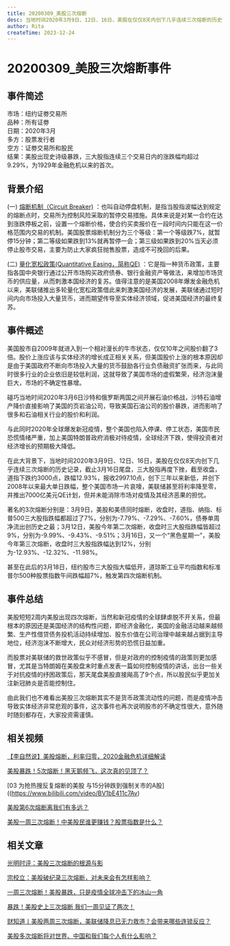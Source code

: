 ```yaml
---
title: 20200309_美股三次熔断
desc: 当地时间2020年3月9日、12日、16日，美股在仅仅8天内创下几乎连续三次熔断的历史记录，截止3月16日尾盘，三大股指再度下挫，截至收盘，道指下跌约3000点，跌幅12.93%，报收2997.10点，创下三年以来新低，并创下2008年以来最大单日跌幅，整个美国市场一片哀嚎，美联储甚至将利率降至零，并推出7000亿美元QE计划，但并未能消除市场对疫情及其经济恶果的担忧。
author: Rita
createTime: 2023-12-24
---
```


# 20200309_美股三次熔断事件

## 事件简述
市场：纽约证劵交易所  
品种：所有证劵  
日期：2020年3月  
多方：股票发行者  
空方：证劵交易所和股民  
结果：美股出现史诗级暴跌，三大股指连续三个交易日内的涨跌幅均超过9.29%，为1929年金融危机以来的首次。 	

## 背景介绍

(一) [熔断机制（Circuit Breaker)](https://www.cadforex.com/gupiao/27442.html) ：也叫自动停盘机制，是指当股指波幅达到规定的熔断点时，交易所为控制风险采取的暂停交易措施。具体来说是对某一合约在达到涨跌停板之前，设置一个熔断价格，使合约买卖报价在一段时间内只能在这一价格范围内交易的机制。美国股票熔断机制分为三个等级：第一个等级跌7%，就暂停15分钟；第二等级如果跌到13%就再暂停一会；第三级如果跌到20%当天必须停止股市交易，主要为防止大家疯狂抛售股票，造成不可挽回的后果。

(二) [量化宽松政策(Quantitative Easing，简称QE)](https://baike.so.com/doc/5374721-5676842.html) ：它是指一种货币政策，主要指各国中央银行通过公开市场购买政府债券、银行金融资产等做法，来增加市场货币的供应量，从而刺激本国经济的复苏。值得注意的是美国2008年爆发金融危机以来，美联储推出多轮量化宽松政策借此来刺激美国经济的发展，美联储通过短时间内向市场投入大量货币，进而期望传导至实体经济领域，促进美国经济的最终复苏。

## 事件概述

美国股市自2009年就进入到一个相对漫长的牛市状态，仅仅10年之间股价翻了3倍。股价上涨应该与实体经济的增长成正相关关系，但美国股价上涨的根本原因却是由于美国政府不断向市场投入大量的货币鼓励各行业负债融资扩张而来，与此同时很多行业的企业依旧是较低利润，这就导致了美国市场的虚假繁荣，经济泡沫量巨大，市场的不确定性暴增。

碰巧当地时间2020年3月6日沙特和俄罗斯两国之间开展石油价格战，沙特石油增产降价直接影响了美国的页岩油公司，导致美国石油公司的股价暴跌，进而影响了很多和石油相关行业的股价和利润。

与此同时2020年全球爆发新冠疫情，整个美国也陷入停课、停工状态，美国市民恐慌情绪严重，加上美国特朗普政府消极对待疫情，全球经济下跌，使得投资者对经济增长的预期极大降低。

在此大背景下，当地时间2020年3月9日、12日、16日，美股在仅仅8天内创下几乎连续三次熔断的历史记录，截止3月16日尾盘，三大股指再度下挫，截至收盘，道指下跌约3000点，跌幅12.93%，报收2997.10点，创下三年以来新低，并创下2008年以来最大单日跌幅，整个美国市场一片哀嚎，美联储甚至将利率降至零，并推出7000亿美元QE计划，但并未能消除市场对疫情及其经济恶果的担忧。

著名的3次熔断分别是：3月9日，美股和美债同时熔断，收盘时，道指、纳指、标普500三大股指跌幅都超过了7%，分别为-7.79%、-7.29%、-7.60%，债券单周净流出创历史之最；3月12日，美股今年第二次熔断，收盘时三大股指跌幅皆超过9%，分别为-9.99%、-9.43%、-9.51%；3月16日，又一个“黑色星期一”，美股今年第三次熔断，收盘时三大股指跌幅达到12%，分别为-12.93%、-12.32%、-11.98%。

甚至在此后的3月18日，纽约股市三大股指大幅低开，道琼斯工业平均指数和标准普尔500种股票指数午间跌幅超7%，触发第四次熔断机制。

## 事件总结
  
美股短短2周内美股出现四次熔断，当然和新冠疫情的全球肆虐脱不开关系，但最根本的原因还是美国经济的结构性问题，即经济金融化，美国的金融活动越来越频繁、生产性借贷债务投机活动持续增加、股东价值在公司治理中越来越占据到主导地位，经济泡沫不断增大，民众对经济形势的恐慌日益加重。

而股票对美联储的救世政策似乎不感冒，但是对政府的控制疫情的政策则更加感冒，尤其是当特朗姆在美股盘末时重点发表一篇如何控制疫情的讲话，出台一些关于对抗疫情的纾困政策后，那天尾盘美股直接飚高了9个点，所以股民似乎更加关注新冠肺炎是否能控制住。

由此我们也不难看出美股三次熔断其实不是货币政策流动性的问题，而是疫情冲击导致实体经济非常悲观的事件，这次事件也再次说明股市的不确定性很大，意外随时随刻都存在，大家投资需谨慎。

## 相关视频
 
[【李自然说】美股熔断，利率归零，2020金融危机详细解读](https://www.bilibili.com/video/BV1BE411P7hG)
			
[美股暴跌！5次熔断！黑天鹅频飞，这次真的见顶了？](https://www.bilibili.com/video/BV1ES4y1f7Qo)

[03 为抢热搜反复熔断的美股 与15分钟跌到强制关市的A股]((https://www.bilibili.com/video/BV1bE411c7Av)

[美股第6次熔断离我们有多远？](https://www.bilibili.com/video/BV1SE411P7sb)

[美股一周三次熔断！中美股民谁更赚钱？股票指数是什么？](https://www.bilibili.com/video/BV1h7411d7ea)
			
## 相关文章

[光明时评：美股三次熔断的根源与影](https://news.gmw.cn/2020-03/17/content_33657525.html)
			 	 
[宗校立：美股破纪录三次熔断，对未来会有怎样影响？](http://forex.hexun.com/2020-03-17/200654539.html)
			 
[一周三次熔断！美股暴跌，只是疫情全球冲击下的冰山一角](https://baijiahao.baidu.com/s?id=1661391177556344347)
			 
[暴跌！美股史上三次熔断 我们一周见证了两次！](http://gubaf10.eastmoney.com/news,cjpl,912331377.html)
			 
[财知道丨美股两周三次熔断，美联储降息已无力救市？会带来哪些连锁反应？](https://k.sina.com.cn/article_1617264814_606580ae02001lmzo.html)
  
[美股多次熔断将对世界、中国和我们每个人有什么影响？](https://www.zhihu.com/question/380649196)
